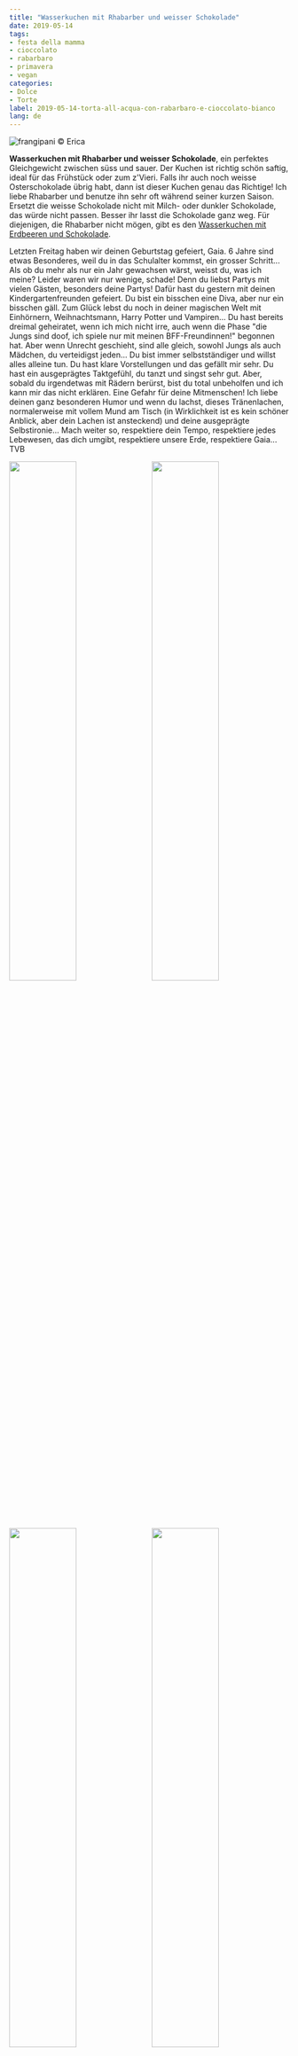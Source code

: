 ```yaml
---
title: "Wasserkuchen mit Rhabarber und weisser Schokolade"
date: 2019-05-14
tags:
- festa della mamma
- cioccolato
- rabarbaro
- primavera
- vegan
categories:
- Dolce
- Torte 
label: 2019-05-14-torta-all-acqua-con-rabarbaro-e-cioccolato-bianco
lang: de
---
```

![](../2019-05-14-torta-all-acqua-con-rabarbaro-e-cioccolato-bianco/header.jpeg "frangipani © Erica")

**Wasserkuchen mit Rhabarber und weisser Schokolade**, ein perfektes Gleichgewicht zwischen süss und sauer. Der Kuchen ist richtig schön saftig, ideal für das Frühstück oder zum z'Vieri. Falls ihr auch noch weisse Osterschokolade übrig habt, dann ist dieser Kuchen genau das Richtige! Ich liebe Rhabarber und benutze ihn sehr oft während seiner kurzen Saison. Ersetzt die weisse Schokolade nicht mit Milch- oder dunkler Schokolade, das würde nicht passen. Besser ihr lasst die Schokolade ganz weg. Für diejenigen, die Rhabarber nicht mögen, gibt es den <a href="https://frangipani.raiano.ch/2017-06-08-torta-all-acqua-con-fragole-e-cioccolato-de/" target="_blank">Wasserkuchen mit Erdbeeren und Schokolade</a>. 

Letzten Freitag haben wir deinen Geburtstag gefeiert, Gaia. 6 Jahre sind etwas Besonderes, weil du in das Schulalter kommst, ein grosser Schritt... Als ob du mehr als nur ein Jahr gewachsen wärst, weisst du, was ich meine? Leider waren wir nur wenige, schade! Denn du liebst Partys mit vielen Gästen, besonders deine Partys! Dafür hast du gestern mit deinen Kindergartenfreunden gefeiert. Du bist ein bisschen eine Diva, aber nur ein bisschen gäll. Zum Glück lebst du noch in deiner magischen Welt mit Einhörnern, Weihnachtsmann, Harry Potter und Vampiren... Du hast bereits dreimal geheiratet, wenn ich mich nicht irre, auch wenn die Phase "die Jungs sind doof, ich spiele nur mit meinen BFF-Freundinnen!" begonnen hat. Aber wenn Unrecht geschieht, sind alle gleich, sowohl Jungs als auch Mädchen, du verteidigst jeden... Du bist immer selbstständiger und willst alles alleine tun. Du hast klare Vorstellungen und das gefällt mir sehr. Du hast ein ausgeprägtes Taktgefühl, du tanzt und singst sehr gut. Aber, sobald du irgendetwas mit Rädern berürst, bist du total unbeholfen und ich kann mir das nicht erklären. Eine Gefahr für deine Mitmenschen! Ich liebe deinen ganz besonderen Humor und wenn du lachst, dieses Tränenlachen, normalerweise mit vollem Mund am Tisch (in Wirklichkeit ist es kein schöner Anblick, aber dein Lachen ist ansteckend) und deine ausgeprägte Selbstironie...
Mach weiter so, respektiere dein Tempo, respektiere jedes Lebewesen, das dich umgibt, respektiere unsere Erde, respektiere Gaia... TVB

<p>
  <div style="width: 100%; margin-bottom: 0">
    <img style="float: left; width: 49%; margin-right: 1%" src="../2019-05-14-torta-all-acqua-con-rabarbaro-e-cioccolato-bianco/tortagaia1.jpeg" alt="" title="frangipani © Erica" />
    <img style="float: left; width: 49%; margin-left: 1%" src="../2019-05-14-torta-all-acqua-con-rabarbaro-e-cioccolato-bianco/tortagaia2.jpeg" alt="" title="frangipani © Erica" />
    <div style="clear: both"></div>
  </div>
</p>

<p>
  <div style="width: 100%; margin-bottom: 0">
    <img style="float: left; width: 49%; margin-right: 1%" src="../2019-05-14-torta-all-acqua-con-rabarbaro-e-cioccolato-bianco/tortagaia3.jpeg" alt="" title="frangipani © Erica" />
    <img style="float: left; width: 49%; margin-left: 1%" src="../2019-05-14-torta-all-acqua-con-rabarbaro-e-cioccolato-bianco/tortagaia4.jpeg" alt="" title="frangipani © Erica" />
    <div style="clear: both"></div>
  </div>
</p>

<p>
  <div style="width: 100%; margin-bottom: 0">
    <img style="float: left; width: 49%; margin-right: 1%" src="../2019-05-14-torta-all-acqua-con-rabarbaro-e-cioccolato-bianco/tortagaia5.jpeg" alt="" title="frangipani © Erica" />
    <img style="float: left; width: 49%; margin-left: 1%" src="../2019-05-14-torta-all-acqua-con-rabarbaro-e-cioccolato-bianco/tortagaia6.jpeg" alt="" title="frangipani © Erica" />
    <div style="clear: both"></div>
  </div>
</p>

Na ja, gestern haben wir sogar eine Kindergeburtstagsparty mit insgesamt 9 Kindern überstanden! Es ist gut gelaufen... Wir haben viele Spiele gespielt, sie hatten Spass. Die Party war mit Einhörnern und Regenbogen (es tat mir ein bisschen leid für die anwesenden Jungs, ich habe versucht, ein wenig Blau in dieses Pink-Overload zu stecken)... Ich wollte einen runden Schokoladenkuchen machen und ihn mit einem Smarties-Regenbogen und Marshmallows-Wolken dekorieren, sehr simpel. Aber dann schickte mir meine Schwester Bilder von Yogurt Bars und ich fragte Gaia, was sie bevorzugte. Ja, sie hat sich für die Yogurt Bar entschieden... Also habe ich jedem Kind etwas Naturjoghurt in die Schälchen gegeben und sie haben die Toppings selbst hinzugefügt, was sie wollten: Granola, Früchte, M&Ms... und dazu gab es auch Waffeln, die habe ich als "Torte" benutzt, um die Kerzen auszublasen.
<p>
  <div style="width: 100%; margin-bottom: 0">
    <img style="float: left; width: 49%; margin-right: 1%" src="../2019-05-14-torta-all-acqua-con-rabarbaro-e-cioccolato-bianco/tortagaia7.jpeg" alt="" title="frangipani © Erica" />
    <img style="float: left; width: 49%; margin-left: 1%" src="../2019-05-14-torta-all-acqua-con-rabarbaro-e-cioccolato-bianco/tortagaia8.jpeg" alt="" title="frangipani © Erica" />
    <div style="clear: both"></div>
  </div>
</p>

<p>
  <div style="width: 100%; margin-bottom: 0">
    <img style="float: left; width: 49%; margin-right: 1%" src="../2019-05-14-torta-all-acqua-con-rabarbaro-e-cioccolato-bianco/tortagaia9.jpeg" alt="" title="frangipani © Erica" />
    <img style="float: left; width: 49%; margin-left: 1%" src="../2019-05-14-torta-all-acqua-con-rabarbaro-e-cioccolato-bianco/tortagaia10.jpeg" alt="" title="frangipani © Erica" />
    <div style="clear: both"></div>
  </div>
</p>

<p>
  <div style="width: 100%; margin-bottom: 0">
    <img style="float: left; width: 49%; margin-right: 1%" src="../2019-05-14-torta-all-acqua-con-rabarbaro-e-cioccolato-bianco/tortagaia11.jpeg" alt="" title="frangipani © Erica" />
    <img style="float: left; width: 49%; margin-left: 1%" src="../2019-05-14-torta-all-acqua-con-rabarbaro-e-cioccolato-bianco/tortagaia12.jpeg" alt="" title="frangipani © Erica" />
    <div style="clear: both"></div>
  </div>
</p>

Diese Yogurt Bars sind fantastisch! Man kann sie auch mit Glace machen oder im Winter mit heisser Schokolade... Das wird sicher nicht das letzte Mal sein!

<div id="wrapper" style="text-align: center">
  <div id="yourdiv" style="display: inline-block;">
    <div class="ingredients" itemscope itemtype="http://schema.org/Recipe">
      <span itemprop="name" style="display:none;">Wasserkuchen mit Rhabarber und weisser Schokolade</span>
      <span itemprop="recipeCategory" style="display:none;">Süsses</span>
      <img itemprop="image" style="display:none;" class="ignore-gallery-item" src="../2019-05-14-torta-all-acqua-con-rabarbaro-e-cioccolato-bianco/header.jpeg"/>
      <span itemprop="author" style="display:none;">Erica Raiano</span>
      <span itemprop="description" style="display:none;">Wasserkuchen mit Rhabarber und weisser Schokolade, ein perfektes Gleichgewicht zwischen süss und sauer. Der Kuchen ist richtig schön saftig, ideal für das Frühstück oder zum z'Vieri.</span>
      <div class="ingredients-title">Zutaten</div>
      <table>
        <tbody>
          <tr itemprop="recipeIngredient">
            <td>3 Stangen</td>
            <td>Rhabarber</td>        
          </tr>
          <tr itemprop="recipeIngredient">
            <td>qs</td>
            <td>Zitronensaft</td>        
          </tr>
          <tr itemprop="recipeIngredient">
            <td>375ml</td>
            <td>Wasser</td>
          </tr>
          <tr itemprop="recipeIngredient">
            <td>240gr</td>
            <td>Zucker</td>
          </tr>
          <tr itemprop="recipeIngredient">
            <td>65gr</td>
            <td>Sonnenblumenöl</td>
          </tr>
          <tr itemprop="recipeIngredient">
            <td>350gr</td>
            <td>Mehl</td>
          </tr>
          <tr itemprop="recipeIngredient">
            <td>1 Päckchen</td>
            <td>Backpulver</td>
          </tr>
          <tr itemprop="recipeIngredient">
            <td>1 Päckchen</td>
            <td>Vanillezucker</td>
          </tr>
          <tr itemprop="recipeIngredient">
            <td>1 Prise</td>
            <td>Salz</td>
          </tr>
          <tr itemprop="recipeIngredient">
            <td>150gr</td>
            <td>weisse Schokolade in Stückchen</td>
          </tr>
        </tbody>
      </table>
      <br></br>
      <i class="pull-right" style="font-size: 80%;">für eine Gugelhupfform oder eine 22-24cm Backform</i>
    </div>
  </div>
</div>


<h3>
  <font color="grey">
    <i class="fa-solid fa-gears"></i>
  </font> Zubereitung
</h3>

Rhabarber rüsten, in kleine Stücke schneiden und in eine kleine Schüssel geben. Dazu kommt einen Esslöffel Zucker (vom Total) und ein wenig Zitronensaft, mischen und auf die Seite legen.
![](../2019-05-14-torta-all-acqua-con-rabarbaro-e-cioccolato-bianco/rabarbaro.jpeg "frangipani © Erica")

Zucker im Wasser auflösen, dann Sonnenblumenöl dazu geben und mischen. In einer separaten Schüssel Mehl, Backpulver, Vanillezucker und Salz vermengen, dann Wassergemisch beigeben und alles mit einem Schwingbesen vermengen bis der Teig schön glatt ist. Dann Rhabarber und weisse Schokolade vorsichtig untermischen. Teig in die bebutterte und bemehlte Form giessen.
![](../2019-05-14-torta-all-acqua-con-rabarbaro-e-cioccolato-bianco/teglia.jpeg "frangipani © Erica")

Der Kuchen kommt für ca. 45min in den vorgeheizten Ofen bei 180°C Ober- und Unterhitze, immer Stäbchenprobe machen. Kuchen in der Form kurz auskühlen lassen und dann auf den Servierteller stürzen...
![](../2019-05-14-torta-all-acqua-con-rabarbaro-e-cioccolato-bianco/risultato1.jpeg "frangipani © Erica")

![](../2019-05-14-torta-all-acqua-con-rabarbaro-e-cioccolato-bianco/risultato2.jpeg "frangipani © Erica")

![](../2019-05-14-torta-all-acqua-con-rabarbaro-e-cioccolato-bianco/risultato3.jpeg "frangipani © Erica")

![](../2019-05-14-torta-all-acqua-con-rabarbaro-e-cioccolato-bianco/risultato4.jpeg "frangipani © Erica")

![](../2019-05-14-torta-all-acqua-con-rabarbaro-e-cioccolato-bianco/risultato5.jpeg "frangipani © Erica")

![](../2019-05-14-torta-all-acqua-con-rabarbaro-e-cioccolato-bianco/risultato6.jpeg "frangipani © Erica")

<h4>Buon appetito
  <font color="red">
    <i class="fa-regular fa-face-smile"></i>
  </font>
</h4>